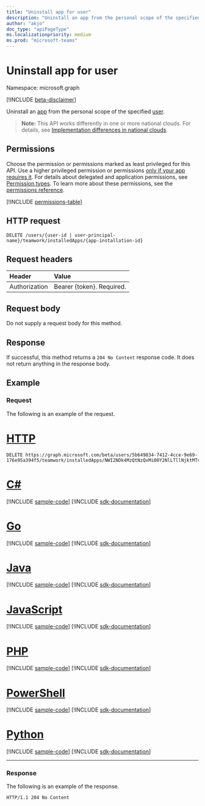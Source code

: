 ```yaml
---
title: "Uninstall app for user"
description: "Uninstall an app from the personal scope of the specified user."
author: "akjo"
doc_type: "apiPageType"
ms.localizationpriority: medium
ms.prod: "microsoft-teams"
---
```


# Uninstall app for user

Namespace: microsoft.graph

[!INCLUDE [beta-disclaimer](../../includes/beta-disclaimer.md)]

Uninstall an [app](../resources/teamsappinstallation.md) from the personal scope of the specified [user](../resources/user.md).

>**Note:** This API works differently in one or more national clouds. For details, see [Implementation differences in national clouds](/graph/teamwork-national-cloud-differences). 

## Permissions

Choose the permission or permissions marked as least privileged for this API. Use a higher privileged permission or permissions [only if your app requires it](/graph/permissions-overview#best-practices-for-using-microsoft-graph-permissions). For details about delegated and application permissions, see [Permission types](/graph/permissions-overview#permission-types). To learn more about these permissions, see the [permissions reference](/graph/permissions-reference).

<!-- { "blockType": "permissions", "name": "userteamwork_delete_installedapps" } -->
[!INCLUDE [permissions-table](../includes/permissions/userteamwork-delete-installedapps-permissions.md)]

## HTTP request
<!-- { "blockType": "ignored" } -->
```http
DELETE /users/{user-id | user-principal-name}/teamwork/installedApps/{app-installation-id}
```

## Request headers

| Header       | Value |
|:---------------|:--------|
| Authorization  | Bearer {token}. Required.  |

## Request body

Do not supply a request body for this method.

## Response

If successful, this method returns a `204 No Content` response code. It does not return anything in the response body.

## Example

### Request

The following is an example of the request.

# [HTTP](#tab/http)
<!-- {
  "blockType": "request",
  "name": "user_delete_teamsApp",
  "sampleKeys": ["5b649834-7412-4cce-9e69-176e95a394f5", "NWI2NDk4MzQtNzQxMi00Y2NlLTllNjktMTc2ZTk1YTM5NGY1IyNhNmI2MzM2NS0zMWE0LTRmNDMtOTJlYy03MTBiNzE1NTdhZjk"]
}-->
```http
DELETE https://graph.microsoft.com/beta/users/5b649834-7412-4cce-9e69-176e95a394f5/teamwork/installedApps/NWI2NDk4MzQtNzQxMi00Y2NlLTllNjktMTc2ZTk1YTM5NGY1IyNhNmI2MzM2NS0zMWE0LTRmNDMtOTJlYy03MTBiNzE1NTdhZjk
```

# [C#](#tab/csharp)
[!INCLUDE [sample-code](../includes/snippets/csharp/user-delete-teamsapp-csharp-snippets.md)]
[!INCLUDE [sdk-documentation](../includes/snippets/snippets-sdk-documentation-link.md)]

# [Go](#tab/go)
[!INCLUDE [sample-code](../includes/snippets/go/user-delete-teamsapp-go-snippets.md)]
[!INCLUDE [sdk-documentation](../includes/snippets/snippets-sdk-documentation-link.md)]

# [Java](#tab/java)
[!INCLUDE [sample-code](../includes/snippets/java/user-delete-teamsapp-java-snippets.md)]
[!INCLUDE [sdk-documentation](../includes/snippets/snippets-sdk-documentation-link.md)]

# [JavaScript](#tab/javascript)
[!INCLUDE [sample-code](../includes/snippets/javascript/user-delete-teamsapp-javascript-snippets.md)]
[!INCLUDE [sdk-documentation](../includes/snippets/snippets-sdk-documentation-link.md)]

# [PHP](#tab/php)
[!INCLUDE [sample-code](../includes/snippets/php/user-delete-teamsapp-php-snippets.md)]
[!INCLUDE [sdk-documentation](../includes/snippets/snippets-sdk-documentation-link.md)]

# [PowerShell](#tab/powershell)
[!INCLUDE [sample-code](../includes/snippets/powershell/user-delete-teamsapp-powershell-snippets.md)]
[!INCLUDE [sdk-documentation](../includes/snippets/snippets-sdk-documentation-link.md)]

# [Python](#tab/python)
[!INCLUDE [sample-code](../includes/snippets/python/user-delete-teamsapp-python-snippets.md)]
[!INCLUDE [sdk-documentation](../includes/snippets/snippets-sdk-documentation-link.md)]

---

### Response

The following is an example of the response.

<!-- {
  "blockType": "response",
  "truncated": true
} -->
```http
HTTP/1.1 204 No Content
```

<!-- uuid: 8fcb5dbc-d5aa-4681-8e31-b001d5168d79
2015-10-25 14:57:30 UTC -->
<!-- {
  "type": "#page.annotation",
  "description": "User delete teamsAppInstallations,
  "keywords": "",
  "section": "documentation",
  "tocPath": ""
}-->


